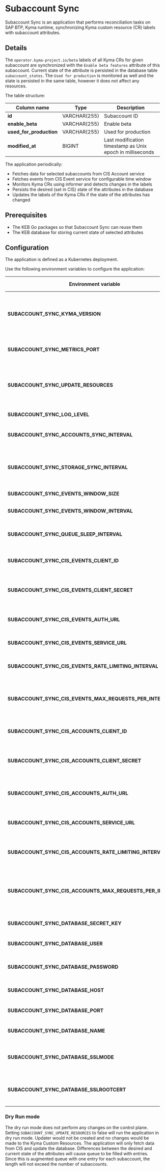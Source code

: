 # Subaccount Sync

Subaccount Sync is an application that performs reconciliation tasks on SAP BTP, Kyma runtime, synchronizing Kyma custom
resource (CR) labels with subaccount attributes.

## Details

The `operator.kyma-project.io/beta` labels of all Kyma CRs for given subaccount are synchronized with
the `Enable beta features` attribute of this subaccount.
Current state of the attribute is persisted in the database table `subaccount_states`.
The `Used for production` is monitored as well and the state is persisted in the same table, however it does not affect
any resources.

The table structure:

| Column name             | Type         | Description                                               |
|-------------------------|--------------|-----------------------------------------------------------|
| **id**                  | VARCHAR(255) | Subaccount ID                                             |
| **enable_beta**         | VARCHAR(255) | Enable beta                                               |
| **used_for_production** | VARCHAR(255) | Used for production                                       |
| **modified_at**         | BIGINT       | Last modification timestamp as Unix epoch in milliseconds |


The application periodically:

- Fetches data for selected subaccounts from CIS Account service
- Fetches events from CIS Event service for configurable time window
- Monitors Kyma CRs using informer and detects changes in the labels
- Persists the desired (set in CIS) state of the attributes in the database
- Updates the labels of the Kyma CRs if the state of the attributes has changed

## Prerequisites

- The KEB Go packages so that Subaccount Sync can reuse them
- The KEB database for storing current state of selected attributes

## Configuration

The application is defined as a Kubernetes deployment.

Use the following environment variables to configure the application:

| Environment variable                                       | Description                                                                                                               | Default value |
|------------------------------------------------------------|---------------------------------------------------------------------------------------------------------------------------|---------------|
| **SUBACCOUNT_SYNC_KYMA_VERSION**                           | Specifies current Kyma version to get proper Kyma Custom Resource Definition.                                             | `false`       |
| **SUBACCOUNT_SYNC_METRICS_PORT**                           | Specifies port where metrics are exposed for scrapion.                                                                    | `8081`        |
| **SUBACCOUNT_SYNC_UPDATE_RESOURCES**                       | Specifies whether to run the updater process which updates Kyma Custom Resources.                                         | `false`       |
| **SUBACCOUNT_SYNC_LOG_LEVEL**                              | Specifies log level.                                                                                                      | `info`        |
| **SUBACCOUNT_SYNC_ACCOUNTS_SYNC_INTERVAL**                 | Specifies at what intervals subaccounts data is fetched.                                                                  | `24h`         |
| **SUBACCOUNT_SYNC_STORAGE_SYNC_INTERVAL**                  | Specifies at what intervals subaccount states are persisted in database.                                                  | `2m`          |
| **SUBACCOUNT_SYNC_EVENTS_WINDOW_SIZE**                     | Specifies size of events window.                                                                                          | `20m`         |
| **SUBACCOUNT_SYNC_EVENTS_WINDOW_INTERVAL**                 | Specifies at what intervals we fetch events.                                                                              | `15m`         |
| **SUBACCOUNT_SYNC_QUEUE_SLEEP_INTERVAL**                   | Specifies how long the updater sleeps if queue is empty.                                                                  | `30s`         |
| **SUBACCOUNT_SYNC_CIS_EVENTS_CLIENT_ID**                   | Specifies the CLIENT_ID for client accessing events.                                                                      |               |
| **SUBACCOUNT_SYNC_CIS_EVENTS_CLIENT_SECRET**               | Specifies the CLIENT_SECRET for client accessing events.                                                                  |               |
| **SUBACCOUNT_SYNC_CIS_EVENTS_AUTH_URL**                    | Specifies the authorization URL for events endpoint.                                                                      |               |
| **SUBACCOUNT_SYNC_CIS_EVENTS_SERVICE_URL**                 | Specifies the URL for events endpoint.                                                                                    |               |
| **SUBACCOUNT_SYNC_CIS_EVENTS_RATE_LIMITING_INTERVAL**      | Specifies the rate limiting interval for events endpoint.                                                                 | `2s`          |
| **SUBACCOUNT_SYNC_CIS_EVENTS_MAX_REQUESTS_PER_INTERVAL**   | Specifies the number of allowed requests per interval for events endpoint.                                                | 5             |
| **SUBACCOUNT_SYNC_CIS_ACCOUNTS_CLIENT_ID**                 | Specifies the CLIENT_ID for client accessing accounts.                                                                    |               |
| **SUBACCOUNT_SYNC_CIS_ACCOUNTS_CLIENT_SECRET**             | Specifies the CLIENT_SECRET for client accessing accounts.                                                                |               |
| **SUBACCOUNT_SYNC_CIS_ACCOUNTS_AUTH_URL**                  | Specifies the authorization URL for accounts endpoint.                                                                    |               |
| **SUBACCOUNT_SYNC_CIS_ACCOUNTS_SERVICE_URL**               | Specifies the URL for accounts endpoint.                                                                                  |               |
| **SUBACCOUNT_SYNC_CIS_ACCOUNTS_RATE_LIMITING_INTERVAL**    | Specifies the rate limiting interval for accounts endpoint.                                                               | `2s`          |
| **SUBACCOUNT_SYNC_CIS_ACCOUNTS_MAX_REQUESTS_PER_INTERVAL** | Specifies the number of allowed requests per interval for accounts endpoint.                                              | 5             |
| **SUBACCOUNT_SYNC_DATABASE_SECRET_KEY**                    | Specifies the secret key for the database.                                                                                | optional      |
| **SUBACCOUNT_SYNC_DATABASE_USER**                          | Specifies the username for the database.                                                                                  | `postgres`    |
| **SUBACCOUNT_SYNC_DATABASE_PASSWORD**                      | Specifies the user password for the database.                                                                             | `password`    |
| **SUBACCOUNT_SYNC_DATABASE_HOST**                          | Specifies the host of the database.                                                                                       | `localhost`   |
| **SUBACCOUNT_SYNC_DATABASE_PORT**                          | Specifies the port for the database.                                                                                      | `5432`        |
| **SUBACCOUNT_SYNC_DATABASE_NAME**                          | Specifies the name of the database.                                                                                       | `broker`      |
| **SUBACCOUNT_SYNC_DATABASE_SSLMODE**                       | Activates the SSL mode for PostgreSQL. See [all the possible values](https://www.postgresql.org/docs/9.1/libpq-ssl.html). | `disable`     |
| **SUBACCOUNT_SYNC_DATABASE_SSLROOTCERT**                   | Specifies the location of CA cert of PostgreSQL. (Optional)                                                               | optional      |

### Dry Run mode

The dry run mode does not perform any changes on the control plane. Setting `SUBACCOUNT_SYNC_UPDATE_RESOURCES` to false
will run the application in dry run mode.
Updater would not be created and no changes would be made to the Kyma Custom Resources. The application will only fetch
data from CIS and update the database.
Differences between the desired and current state of the attributes will cause queue to be filled with entries.
Since this is augmented queue with one entry for each subaccount, the length will not exceed the number of subaccounts.

